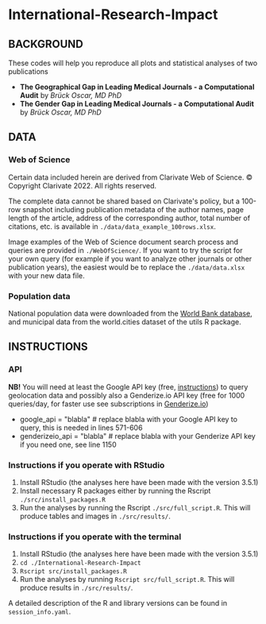 # International-Research-Impact

## BACKGROUND
These codes will help you reproduce all plots and statistical analyses of two publications  
- **The Geographical Gap in Leading Medical Journals - a Computational Audit** by *Brück Oscar, MD PhD*  
- **The Gender Gap in Leading Medical Journals - a Computational Audit** by *Brück Oscar, MD PhD*  


## DATA
### Web of Science
Certain data included herein are derived from Clarivate Web of Science. © Copyright Clarivate 2022. All rights reserved.  

The complete data cannot be shared based on Clarivate's policy, but a 100-row snapshot including publication metadata of the author names, page length of the article, address of the corresponding author, total number of citations, etc. is available in `./data/data_example_100rows.xlsx`.  

Image examples of the Web of Science document search process and queries are provided in `./WebOfScience/`. If you want to try the script for your own query (for example if you want to analyze other journals or other publication years), the easiest would be to replace the `./data/data.xlsx` with your new data file.

### Population data
National population data were downloaded from the [World Bank database](https://data.worldbank.org/indicator/SP.POP.TOTL), and municipal data from the world.cities dataset of the utils R package.


## INSTRUCTIONS

### API
**NB!** You will need at least the Google API key (free, [instructions](https://developers.google.com/maps/documentation/places/web-service/cloud-setup)) to query geolocation data and possibly also a Genderize.io API key (free for 1000 queries/day, for faster use see subscriptions in [Genderize.io](https://store.genderize.io/usage))
- google_api = "blabla"              # replace blabla with your Google API key to query, this is needed in lines 571-606  
- genderizeio_api = "blabla"         # replace blabla with your Genderize API key if you need one, see line 1150

### Instructions if you operate with RStudio
1. Install RStudio (the analyses here have been made with the version 3.5.1)
2. Install necessary R packages either by running the Rscript `./src/install_packages.R`
3. Run the analyses by running the Rscript `./src/full_script.R`. This will produce tables and images in `./src/results/`.

### Instructions if you operate with the terminal
1. Install RStudio (the analyses here have been made with the version 3.5.1)
2. `cd ./International-Research-Impact`
3. `Rscript src/install_packages.R`
4. Run the analyses by running `Rscript src/full_script.R`. This will produce results in `./src/results/`.


A detailed description of  the R and library versions can be found in `session_info.yaml`.
